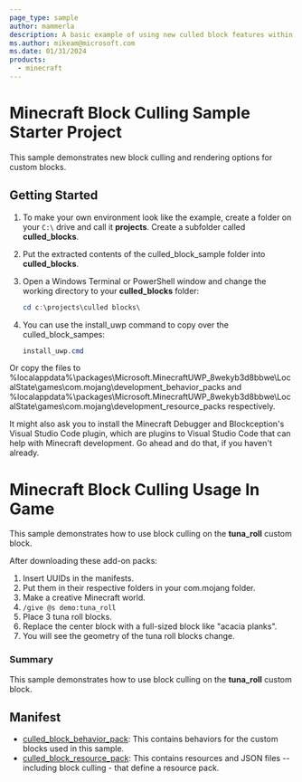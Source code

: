 ```yaml
---
page_type: sample
author: mammerla
description: A basic example of using new culled block features within Minecraft 1.20.60 and beyond.
ms.author: mikeam@microsoft.com
ms.date: 01/31/2024
products:
  - minecraft
---
```


# Minecraft Block Culling Sample Starter Project

This sample demonstrates new block culling and rendering options for custom blocks.

## Getting Started

1. To make your own environment look like the example, create a folder on your `C:\` drive and call it **projects**. Create a subfolder called **culled_blocks**.

1. Put the extracted contents of the culled_block_sample folder into **culled_blocks**.

1. Open a Windows Terminal or PowerShell window and change the working directory to your **culled_blocks** folder:

   ```powershell
   cd c:\projects\culled blocks\
   ```

1. You can use the install_uwp command to copy over the culled_block_sampes:

   ```powershell
   install_uwp.cmd
   ```

Or copy the files to %localappdata%\packages\Microsoft.MinecraftUWP_8wekyb3d8bbwe\LocalState\games\com.mojang\development_behavior_packs
and %localappdata%\packages\Microsoft.MinecraftUWP_8wekyb3d8bbwe\LocalState\games\com.mojang\development_resource_packs respectively.

It might also ask you to install the Minecraft Debugger and Blockception's Visual Studio Code plugin, which are plugins to Visual Studio Code that can help with Minecraft development. Go ahead and do that, if you haven't already.

# Minecraft Block Culling Usage In Game

This sample demonstrates how to use block culling on the **tuna_roll** custom block. 

After downloading these add-on packs:

1. Insert UUIDs in the manifests.
1. Put them in their respective folders in your com.mojang folder.
1. Make a creative Minecraft world.
1. `/give @s demo:tuna_roll`
1. Place 3 tuna roll blocks.
1. Replace the center block with a full-sized block like "acacia planks".
1. You will see the geometry of the tuna roll blocks change.

### Summary

This sample demonstrates how to use block culling on the **tuna_roll** custom block.

## Manifest

- [culled_block_behavior_pack](https://github.com/microsoft/minecraft-samples/blob/main/culled_block_sample/culled_block_behavior_pack): This contains behaviors for the custom blocks used in this sample.
- [culled_block_resource_pack](https://github.com/microsoft/minecraft-samples/blob/main/culled_block_sample/culled_resource_pack): This contains resources and JSON files -- including block culling - that define a resource pack.
